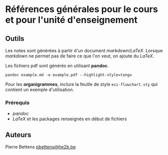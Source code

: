 # Références générales pour le cours et pour l'unité d'enseignement



## Outils

Les notes sont générées à partir d'un document *markdown*/*LaTeX*. Lorsque
*markdown* ne permet pas de faire ce que l'on veut, on ajoute du *LaTeX*. 

Les fichiers pdf sont générés en utilisant **pandoc**. 

```
pandoc example.md -o example.pdf --highlight-style=tango
```

Pour les **organigrammes**, inclure la feuille de style `esi-flowchart.sty` qui 
contient un exemple d'utilisation. 

### Prérequis

- *pandoc*
- *LaTeX* et les packages renseignés en début de fichiers

## Auteurs

Pierre Bettens <pbettens@he2b.be>
